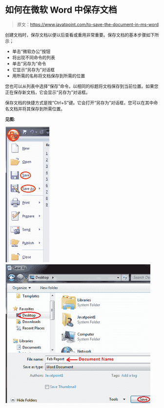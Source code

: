 # 如何在微软 Word 中保存文档

> 原文：<https://www.javatpoint.com/to-save-the-document-in-ms-word>

创建文档时，保存文档以便以后查看或重用非常重要。保存文档的基本步骤如下所示；

*   单击“微软办公”按钮
*   将出现不同命令的列表
*   单击“另存为”命令
*   它显示“另存为”对话框
*   用所需的名称将文档保存到所需的位置

您也可以从列表中选择“保存”命令，以相同的标题将文档保存到当前位置。如果您正在保存新文档，它会显示“另存为”对话框。

保存文档的快捷方式是按“Ctrl+S”键。它会打开“另存为”对话框，您可以在其中命名文档并将其保存到所需位置。

**见图:**

![MS Word How to save the document in ms word 1](img/e7268ce1ed351d396cbaea5b62c0118f.png) ![MS Word How to save the document in ms word 2](img/67b8f4e373bacfd56eac2d454e94df44.png)
